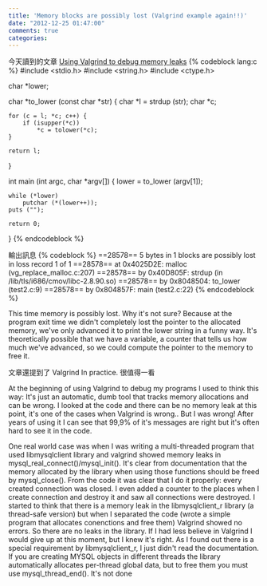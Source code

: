 ```yaml
---
title: 'Memory blocks are possibly lost (Valgrind example again!!)'
date: "2012-12-25 01:47:00"
comments: true
categories: 
---
```



今天讀到的文章 [Using Valgrind to debug memory leaks](http://www.linuxprogrammingblog.com/using-valgrind-to-debug-memory-leaks)
{% codeblock lang:c %}
#include <stdio.h>
#include <string.h>
#include <ctype.h>
 
char *lower;
 
char *to_lower (const char *str)
{
	char *l = strdup (str);
	char *c;
 
	for (c = l; *c; c++) {
		if (isupper(*c))
			*c = tolower(*c);
	}
 
	return l;
}
 
int main (int argc, char *argv[])
{
	lower = to_lower (argv[1]);
 
	while (*lower)
		putchar (*(lower++));
	puts ("");
 
	return 0;
}
{% endcodeblock %}

輸出訊息
{% codeblock %}
==28578== 5 bytes in 1 blocks are possibly lost in loss record 1 of 1
==28578==    at 0x4025D2E: malloc (vg_replace_malloc.c:207)
==28578==    by 0x40D805F: strdup (in /lib/tls/i686/cmov/libc-2.8.90.so)
==28578==    by 0x8048504: to_lower (test2.c:9)
==28578==    by 0x804857F: main (test2.c:22)
{% endcodeblock %}

This time memory is possibly lost. Why it's not sure? Because at the program exit time we didn't completely lost the pointer to the allocated memory, we've only advanced it to print the lower string in a funny way. It's theoretically possible that we have a variable, a counter that tells us how much we've advanced, so we could compute the pointer to the memory to free it.



文章還提到了 Valgrind In practice. 很值得一看

At the beginning of using Valgrind to debug my programs I used to think this way: It's just an automatic, dumb tool that tracks memory allocations and can be wrong. I looked at the code and there can be no memory leak at this point, it's one of the cases when Valgrind is wrong.. But I was wrong! After years of using it I can see that 99,9% of it's messages are right but it's often hard to see it in the code.

One real world case was when I was writing a multi-threaded program that used libmysqlclient library and valgrind showed memory leaks in mysql_real_connect()/mysql_init(). It's clear from documentation that the memory allocated by the library when using those functions should be freed by mysql_close(). From the code it was clear that I do it properly: every created connection was closed. I even added a counter to the places when I create connection and destroy it and saw all connections were destroyed. I started to think that there is a memory leak in the libmysqlclient_r library (a thread-safe version) but when I separated the code (wrote a simple program that allocates conenctions and free them) Valgrind showed no errors. So there are no leaks in the library. If I had less believe in Valgrind I would give up at this moment, but I knew it's right. As I found out there is a special requirement by libmysqlclient_r, I just didn't read the documentation. If you are creating MYSQL objects in different threads the library automatically allocates per-thread global data, but to free them you must use mysql_thread_end(). It's not done 


